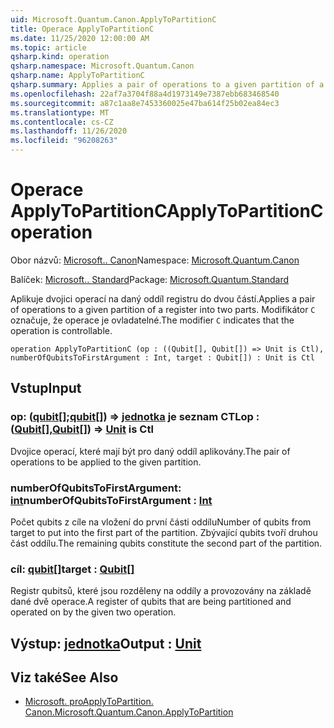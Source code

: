 ```yaml
---
uid: Microsoft.Quantum.Canon.ApplyToPartitionC
title: Operace ApplyToPartitionC
ms.date: 11/25/2020 12:00:00 AM
ms.topic: article
qsharp.kind: operation
qsharp.namespace: Microsoft.Quantum.Canon
qsharp.name: ApplyToPartitionC
qsharp.summary: Applies a pair of operations to a given partition of a register into two parts. The modifier `C` indicates that the operation is controllable.
ms.openlocfilehash: 22af7a3704f88a4d1973149e7387ebb683468540
ms.sourcegitcommit: a87c1aa8e7453360025e47ba614f25b02ea84ec3
ms.translationtype: MT
ms.contentlocale: cs-CZ
ms.lasthandoff: 11/26/2020
ms.locfileid: "96208263"
---
```

# <a name="applytopartitionc-operation"></a><span data-ttu-id="5dfc1-102">Operace ApplyToPartitionC</span><span class="sxs-lookup"><span data-stu-id="5dfc1-102">ApplyToPartitionC operation</span></span>

<span data-ttu-id="5dfc1-103">Obor názvů: [Microsoft.. Canon](xref:Microsoft.Quantum.Canon)</span><span class="sxs-lookup"><span data-stu-id="5dfc1-103">Namespace: [Microsoft.Quantum.Canon](xref:Microsoft.Quantum.Canon)</span></span>

<span data-ttu-id="5dfc1-104">Balíček: [Microsoft.. Standard](https://nuget.org/packages/Microsoft.Quantum.Standard)</span><span class="sxs-lookup"><span data-stu-id="5dfc1-104">Package: [Microsoft.Quantum.Standard](https://nuget.org/packages/Microsoft.Quantum.Standard)</span></span>


<span data-ttu-id="5dfc1-105">Aplikuje dvojici operací na daný oddíl registru do dvou částí.</span><span class="sxs-lookup"><span data-stu-id="5dfc1-105">Applies a pair of operations to a given partition of a register into two parts.</span></span>
<span data-ttu-id="5dfc1-106">Modifikátor `C` označuje, že operace je ovladatelné.</span><span class="sxs-lookup"><span data-stu-id="5dfc1-106">The modifier `C` indicates that the operation is controllable.</span></span>

```qsharp
operation ApplyToPartitionC (op : ((Qubit[], Qubit[]) => Unit is Ctl), numberOfQubitsToFirstArgument : Int, target : Qubit[]) : Unit is Ctl
```


## <a name="input"></a><span data-ttu-id="5dfc1-107">Vstup</span><span class="sxs-lookup"><span data-stu-id="5dfc1-107">Input</span></span>

### <a name="op--qubitqubit--unit--is-ctl"></a><span data-ttu-id="5dfc1-108">op: ([qubit](xref:microsoft.quantum.lang-ref.qubit)[];[qubit](xref:microsoft.quantum.lang-ref.qubit)[]) => [jednotka](xref:microsoft.quantum.lang-ref.unit)  je seznam CTL</span><span class="sxs-lookup"><span data-stu-id="5dfc1-108">op : ([Qubit](xref:microsoft.quantum.lang-ref.qubit)[],[Qubit](xref:microsoft.quantum.lang-ref.qubit)[]) => [Unit](xref:microsoft.quantum.lang-ref.unit)  is Ctl</span></span>

<span data-ttu-id="5dfc1-109">Dvojice operací, které mají být pro daný oddíl aplikovány.</span><span class="sxs-lookup"><span data-stu-id="5dfc1-109">The pair of operations to be applied to the given partition.</span></span>


### <a name="numberofqubitstofirstargument--int"></a><span data-ttu-id="5dfc1-110">numberOfQubitsToFirstArgument: [int](xref:microsoft.quantum.lang-ref.int)</span><span class="sxs-lookup"><span data-stu-id="5dfc1-110">numberOfQubitsToFirstArgument : [Int](xref:microsoft.quantum.lang-ref.int)</span></span>

<span data-ttu-id="5dfc1-111">Počet qubits z cíle na vložení do první části oddílu</span><span class="sxs-lookup"><span data-stu-id="5dfc1-111">Number of qubits from target to put into the first part of the partition.</span></span>
<span data-ttu-id="5dfc1-112">Zbývající qubits tvoří druhou část oddílu.</span><span class="sxs-lookup"><span data-stu-id="5dfc1-112">The remaining qubits constitute the second part of the partition.</span></span>


### <a name="target--qubit"></a><span data-ttu-id="5dfc1-113">cíl: [qubit](xref:microsoft.quantum.lang-ref.qubit)[]</span><span class="sxs-lookup"><span data-stu-id="5dfc1-113">target : [Qubit](xref:microsoft.quantum.lang-ref.qubit)[]</span></span>

<span data-ttu-id="5dfc1-114">Registr qubitsů, které jsou rozděleny na oddíly a provozovány na základě dané dvě operace.</span><span class="sxs-lookup"><span data-stu-id="5dfc1-114">A register of qubits that are being partitioned and operated on by the given two operation.</span></span>



## <a name="output--unit"></a><span data-ttu-id="5dfc1-115">Výstup: [jednotka](xref:microsoft.quantum.lang-ref.unit)</span><span class="sxs-lookup"><span data-stu-id="5dfc1-115">Output : [Unit](xref:microsoft.quantum.lang-ref.unit)</span></span>



## <a name="see-also"></a><span data-ttu-id="5dfc1-116">Viz také</span><span class="sxs-lookup"><span data-stu-id="5dfc1-116">See Also</span></span>

- [<span data-ttu-id="5dfc1-117">Microsoft. proApplyToPartition. Canon.</span><span class="sxs-lookup"><span data-stu-id="5dfc1-117">Microsoft.Quantum.Canon.ApplyToPartition</span></span>](xref:Microsoft.Quantum.Canon.ApplyToPartition)
